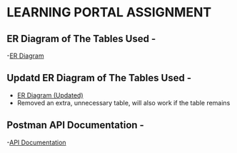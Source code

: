 # LEARNING PORTAL ASSIGNMENT

## ER Diagram of The Tables Used - 
 -[ER Diagram](https://drive.google.com/file/d/137RBD_S5e7SlciGXC1OnxV81x00su12I/view?usp=sharing)

## Updatd ER Diagram of The Tables Used - 
 - [ER Diagram (Updated)](https://drive.google.com/file/d/1FfX8fu01wxB4yKvIhwzgKcdV_mKwdkJh/view?usp=sharing)
 - Removed an extra, unnecessary table, will also work if the table remains

## Postman API Documentation - 
 -[API Documentation](https://documenter.getpostman.com/view/18586360/2s9Yyy7xnP)